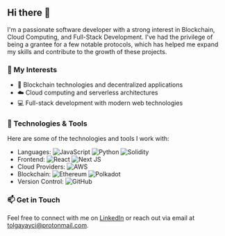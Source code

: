 ## Hi there 👋

<!--
**tolgayayci/tolgayayci** is a ✨ _special_ ✨ repository because its `README.md` (this file) appears on your GitHub profile.-->

I'm a passionate software developer with a strong interest in Blockchain, Cloud Computing, and Full-Stack Development. I've had the privilege of being a grantee for a few notable protocols, which has helped me expand my skills and contribute to the growth of these projects.

### 🌟 My Interests

- 🚀 Blockchain technologies and decentralized applications
- ☁️ Cloud computing and serverless architectures
- 💻 Full-stack development with modern web technologies


### 🔧 Technologies & Tools

Here are some of the technologies and tools I work with:

- Languages: ![JavaScript](https://img.shields.io/badge/javascript-%23323330.svg?style=flat&logo=javascript&logoColor=%23F7DF1E) ![Python](https://img.shields.io/badge/python-3670A0?style=flat&logo=python&logoColor=ffdd54) ![Solidity](https://img.shields.io/badge/Solidity-%23363636.svg?style=flat&logo=solidity&logoColor=white)
- Frontend: ![React](https://img.shields.io/badge/react-%2320232a.svg?style=flat&logo=react&logoColor=%2361DAFB) ![Next JS](https://img.shields.io/badge/Next-black?style=flat&logo=next.js&logoColor=white)
- Cloud Providers: ![AWS](https://img.shields.io/badge/AWS-%23FF9900.svg?style=flat&logo=amazon-aws&logoColor=white)
- Blockchain: ![Ethereum](https://img.shields.io/badge/Ethereum-3C3C3D?style=flat&logo=Ethereum) ![Polkadot](https://img.shields.io/badge/polkadot-E6007A?style=flat&logo=polkadot&logoColor=white) 
- Version Control: ![GitHub](https://img.shields.io/badge/github-%23121011.svg?style=flat&logo=github&logoColor=white)

### 📫 Get in Touch

Feel free to connect with me on [LinkedIn](https://www.linkedin.com/in/tolgayayci/) or reach out via email at <tolgayayci@protonmail.com>.
